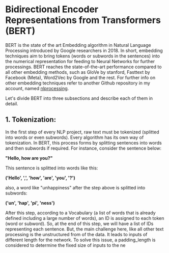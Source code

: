 # Bidirectional Encoder Representations from Transformers (BERT)

BERT is the state of the art Embedding algorithm in Natural Language Processing introduced by Google researchers in 2018. In short, embedding techniques aim to bring tokens (words or subwords in the sentences) into the numerical representation for feeding to Neural Networks for further processings. BERT reaches the state-of-the-art performance compared to all other embedding methods, such as GloVe by stanford, Fasttext by Facebook (Meta), Word2Vec by Google and the rest. For further info on other embedding techniques refer to another Github repository in my account, named [nlprocessing]().  

Let's divide BERT into three subsections and describe each of them in detail.

## 1. Tokenization: 

In the first step of every NLP project, raw text must be tokenized (splitted into words or even subwords). Every algorithm has its own way of tokenization. In BERT, this process forms by splitting sentences into words and then subwords if required. For instance, consider the sentence below: 

**"Hello, how are you?"**

This sentence is splitted into words like this:

**('Hello', ',', 'how', 'are', 'you', '?')**

also, a word like "unhappiness" after the step above is splitted into subwords: 

**('un', 'hap', 'pi', 'ness')**

After this step, according to a Vocabulary (a list of words that is already defined including a large number of words), an ID is assigned to each token (word or subword). So, at the end of this step, we will have a list of IDs representing each sentence. But, the main challenge here, like all other text processing is the unstructured from of the data. It leads to inputs of different length for the network. To solve this issue, a padding_length is considered to determine the fixed size of inputs to the ne 



